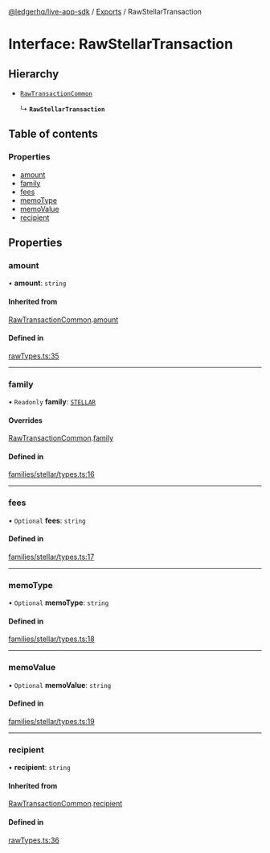 [@ledgerhq/live-app-sdk](../README.md) / [Exports](../modules.md) / RawStellarTransaction

# Interface: RawStellarTransaction

## Hierarchy

- [`RawTransactionCommon`](RawTransactionCommon.md)

  ↳ **`RawStellarTransaction`**

## Table of contents

### Properties

- [amount](RawStellarTransaction.md#amount)
- [family](RawStellarTransaction.md#family)
- [fees](RawStellarTransaction.md#fees)
- [memoType](RawStellarTransaction.md#memotype)
- [memoValue](RawStellarTransaction.md#memovalue)
- [recipient](RawStellarTransaction.md#recipient)

## Properties

### amount

• **amount**: `string`

#### Inherited from

[RawTransactionCommon](RawTransactionCommon.md).[amount](RawTransactionCommon.md#amount)

#### Defined in

[rawTypes.ts:35](https://github.com/LedgerHQ/live-app-sdk/blob/1d8d8d5/src/rawTypes.ts#L35)

___

### family

• `Readonly` **family**: [`STELLAR`](../enums/FAMILIES.md#stellar)

#### Overrides

[RawTransactionCommon](RawTransactionCommon.md).[family](RawTransactionCommon.md#family)

#### Defined in

[families/stellar/types.ts:16](https://github.com/LedgerHQ/live-app-sdk/blob/1d8d8d5/src/families/stellar/types.ts#L16)

___

### fees

• `Optional` **fees**: `string`

#### Defined in

[families/stellar/types.ts:17](https://github.com/LedgerHQ/live-app-sdk/blob/1d8d8d5/src/families/stellar/types.ts#L17)

___

### memoType

• `Optional` **memoType**: `string`

#### Defined in

[families/stellar/types.ts:18](https://github.com/LedgerHQ/live-app-sdk/blob/1d8d8d5/src/families/stellar/types.ts#L18)

___

### memoValue

• `Optional` **memoValue**: `string`

#### Defined in

[families/stellar/types.ts:19](https://github.com/LedgerHQ/live-app-sdk/blob/1d8d8d5/src/families/stellar/types.ts#L19)

___

### recipient

• **recipient**: `string`

#### Inherited from

[RawTransactionCommon](RawTransactionCommon.md).[recipient](RawTransactionCommon.md#recipient)

#### Defined in

[rawTypes.ts:36](https://github.com/LedgerHQ/live-app-sdk/blob/1d8d8d5/src/rawTypes.ts#L36)
